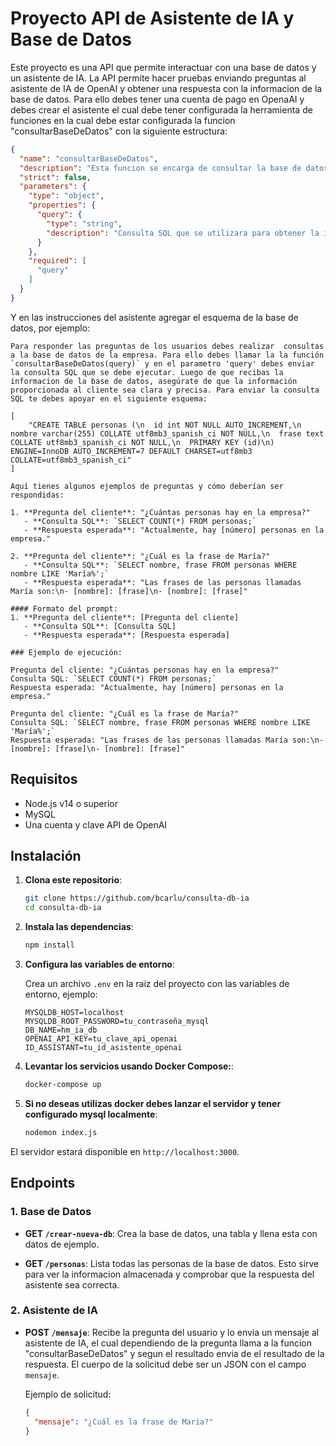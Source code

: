 
# Proyecto API de Asistente de IA y Base de Datos

Este proyecto es una API que permite interactuar con una base de datos y un asistente de IA. La API permite hacer pruebas enviando preguntas al asistente de IA de OpenAI y obtener una respuesta con la informacion de la base de datos. Para ello debes tener una cuenta de pago en OpenaAI y debes crear el asistente el cual debe tener configurada la herramienta de funciones en la cual debe estar configurada la funcion "consultarBaseDeDatos" con la siguiente estructura:

```json
{
  "name": "consultarBaseDeDatos",
  "description": "Esta funcion se encarga de consultar la base de datos para obtener la informacion solicitada por el usuario",
  "strict": false,
  "parameters": {
    "type": "object",
    "properties": {
      "query": {
        "type": "string",
        "description": "Consulta SQL que se utilizara para obtener la informacion de la base de datos, se envia como parametro, pero no se le pregunta al usuario, sino que es deducida por el asistente basado en la pregunta del cliente y el esquema de la base de datos suministrado."
      }
    },
    "required": [
      "query"
    ]
  }
}
```
Y en las instrucciones del asistente agregar el esquema de la base de datos, por ejemplo:

```plaintext
Para responder las preguntas de los usuarios debes realizar  consultas a la base de datos de la empresa. Para ello debes llamar la la función `consultarBaseDeDatos(query)` y en el parametro 'query' debes enviar la consulta SQL que se debe ejecutar. Luego de que recibas la informacion de la base de datos, asegúrate de que la información proporcionada al cliente sea clara y precisa. Para enviar la consulta SQL te debes apoyar en el siguiente esquema:

[
    "CREATE TABLE personas (\n  id int NOT NULL AUTO_INCREMENT,\n  nombre varchar(255) COLLATE utf8mb3_spanish_ci NOT NULL,\n  frase text COLLATE utf8mb3_spanish_ci NOT NULL,\n  PRIMARY KEY (id)\n) ENGINE=InnoDB AUTO_INCREMENT=7 DEFAULT CHARSET=utf8mb3 COLLATE=utf8mb3_spanish_ci"
]

Aquí tienes algunos ejemplos de preguntas y cómo deberían ser respondidas:

1. **Pregunta del cliente**: "¿Cuántas personas hay en la empresa?"
   - **Consulta SQL**: `SELECT COUNT(*) FROM personas;`
   - **Respuesta esperada**: "Actualmente, hay [número] personas en la empresa."

2. **Pregunta del cliente**: "¿Cuál es la frase de María?"
   - **Consulta SQL**: `SELECT nombre, frase FROM personas WHERE nombre LIKE 'María%';`
   - **Respuesta esperada**: "Las frases de las personas llamadas María son:\n- [nombre]: [frase]\n- [nombre]: [frase]"

#### Formato del prompt:
1. **Pregunta del cliente**: [Pregunta del cliente]
   - **Consulta SQL**: [Consulta SQL]
   - **Respuesta esperada**: [Respuesta esperada]

### Ejemplo de ejecución:

Pregunta del cliente: "¿Cuántas personas hay en la empresa?"
Consulta SQL: `SELECT COUNT(*) FROM personas;`
Respuesta esperada: "Actualmente, hay [número] personas en la empresa."

Pregunta del cliente: "¿Cuál es la frase de María?"
Consulta SQL: `SELECT nombre, frase FROM personas WHERE nombre LIKE 'María%';`
Respuesta esperada: "Las frases de las personas llamadas María son:\n- [nombre]: [frase]\n- [nombre]: [frase]"

```

## Requisitos

- Node.js v14 o superior
- MySQL
- Una cuenta y clave API de OpenAI

## Instalación

1. **Clona este repositorio**:

   ```bash
   git clone https://github.com/bcarlu/consulta-db-ia
   cd consulta-db-ia
   ```

2. **Instala las dependencias**:

   ```bash
   npm install
   ```

3. **Configura las variables de entorno**:

   Crea un archivo `.env` en la raíz del proyecto con las variables de entorno, ejemplo:

   ```plaintext
   MYSQLDB_HOST=localhost
   MYSQLDB_ROOT_PASSWORD=tu_contraseña_mysql
   DB_NAME=hm_ia_db
   OPENAI_API_KEY=tu_clave_api_openai
   ID_ASSISTANT=tu_id_asistente_openai
   ```

4. **Levantar los servicios usando Docker Compose:**:

   ```bash
   docker-compose up
   ```
5. **Si no deseas utilizas docker debes lanzar el servidor y tener configurado mysql localmente**:

   ```bash
   nodemon index.js
   ```

El servidor estará disponible en `http://localhost:3000`.

## Endpoints

### 1. Base de Datos

- **GET `/crear-nueva-db`**: Crea la base de datos, una tabla y llena esta con datos de ejemplo.
  
- **GET `/personas`**: Lista todas las personas de la base de datos. Esto sirve para ver la informacion almacenada y comprobar que la respuesta del asistente sea correcta.

### 2. Asistente de IA

- **POST `/mensaje`**: Recibe la pregunta del usuario y lo envía un mensaje al asistente de IA, el cual dependiendo de la pregunta llama a la funcion "consultarBaseDeDatos" y segun el resultado envia de el resultado de la respuesta. El cuerpo de la solicitud debe ser un JSON con el campo `mensaje`.

  Ejemplo de solicitud:

  ```json
  {
    "mensaje": "¿Cuál es la frase de Maria?"
  }
  ```

